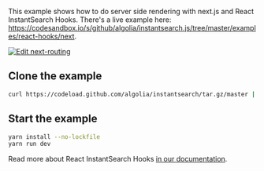 This example shows how to do server side rendering with next.js and React InstantSearch Hooks. There's a live example here: https://codesandbox.io/s/github/algolia/instantsearch.js/tree/master/examples/react-hooks/next.

[![Edit next-routing](https://codesandbox.io/static/img/play-codesandbox.svg)](https://codesandbox.io/s/github/algolia/instantsearch/tree/master/examples/react-hooks/next-routing)

## Clone the example

```sh
curl https://codeload.github.com/algolia/instantsearch/tar.gz/master | tar -xz --strip=3 instantsearch-master/examples/react-hooks/next-routing
```

## Start the example

```sh
yarn install --no-lockfile
yarn run dev
```

Read more about React InstantSearch Hooks [in our documentation](https://www.algolia.com/doc/guides/building-search-ui/what-is-instantsearch/react-hooks/).
